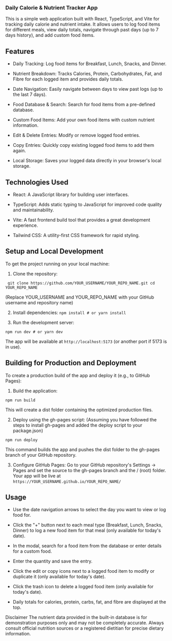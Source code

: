 ### Daily Calorie & Nutrient Tracker App

This is a simple web application built with React, TypeScript, and Vite for tracking daily calorie and nutrient intake. It allows users to log food items for different meals, view daily totals, navigate through past days (up to 7 days history), and add custom food items.

## Features
- Daily Tracking: Log food items for Breakfast, Lunch, Snacks, and Dinner.

- Nutrient Breakdown: Tracks Calories, Protein, Carbohydrates, Fat, and Fibre for each logged item and provides daily totals.

- Date Navigation: Easily navigate between days to view past logs (up to the last 7 days).

- Food Database & Search: Search for food items from a pre-defined database.

- Custom Food Items: Add your own food items with custom nutrient information.

- Edit & Delete Entries: Modify or remove logged food entries.

- Copy Entries: Quickly copy existing logged food items to add them again.

- Local Storage: Saves your logged data directly in your browser's local storage.

## Technologies Used
- React: A JavaScript library for building user interfaces.

- TypeScript: Adds static typing to JavaScript for improved code quality and maintainability.

- Vite: A fast frontend build tool that provides a great development experience.

- Tailwind CSS: A utility-first CSS framework for rapid styling.

## Setup and Local Development
To get the project running on your local machine:

1. Clone the repository: 
   
 ` git clone https://github.com/YOUR_USERNAME/YOUR_REPO_NAME.git
  cd YOUR_REPO_NAME`

(Replace YOUR_USERNAME and YOUR_REPO_NAME with your GitHub username and repository name)

2. Install dependencies:
`npm install # or yarn install`

3. Run the development server:

`npm run dev # or yarn dev`

The app will be available at `http://localhost:5173` (or another port if 5173 is in use).

## Building for Production and Deployment
To create a production build of the app and deploy it (e.g., to GitHub Pages):

1. Build the application:

  `npm run build`

  This will create a dist folder containing the optimized production files.

2. Deploy using the gh-pages script:
(Assuming you have followed the steps to install gh-pages and added the deploy script to your package.json)

`npm run deploy`

This command builds the app and pushes the dist folder to the gh-pages branch of your GitHub repository.

3. Configure GitHub Pages:
Go to your GitHub repository's Settings -> Pages and set the source to the gh-pages branch and the / (root) folder. Your app will be live at `https://YOUR_USERNAME.github.io/YOUR_REPO_NAME/`

## Usage
- Use the date navigation arrows to select the day you want to view or log food for.

- Click the "+" button next to each meal type (Breakfast, Lunch, Snacks, Dinner) to log a new food item for that meal (only available for today's date).

- In the modal, search for a food item from the database or enter details for a custom food.

- Enter the quantity and save the entry.

- Click the edit or copy icons next to a logged food item to modify or duplicate it (only available for today's date).

- Click the trash icon to delete a logged food item (only available for today's date).

- Daily totals for calories, protein, carbs, fat, and fibre are displayed at the top.

Disclaimer
The nutrient data provided in the built-in database is for demonstration purposes only and may not be completely accurate. Always consult official nutrition sources or a registered dietitian for precise dietary information.
